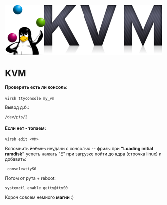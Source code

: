 ![KVM](../../img/KVM.png)
# KVM

#### Проверить есть ли консоль:

``` 
virsh ttyconsole my_vm
```

Вывод д.б.:
```
/dev/pts/2
```

#### Если нет - топаем:


```
virsh edit <VM>
```

Вспомнить ~~йобынь~~ неудачи с консолью -- фризы при **"Loading initial ramdisk"**
успеть нажать "E" при загрузке
пойти до ядра (строчка linux) и добавить:
```
 console=ttyS0
```

Потом от рута + reboot:
```
systemctl enable getty@ttyS0
```

Короч совсем немного **магии** :)
